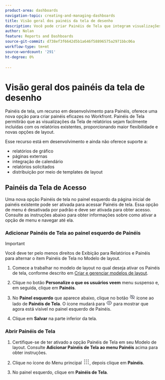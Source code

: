 ```yaml
---
product-area: dashboards
navigation-topic: creating-and-managing-dashboards
title: Visão geral dos painéis da tela de desenho
description: Você pode criar Painéis de Tela que integram visualizações de Tela de relatórios com relatórios tradicionais e apresentar novas opções de layout.
author: Nolan
feature: Reports and Dashboards
source-git-commit: d738ef3f6642d5b1a646f58896575a2971bbc06a
workflow-type: tm+mt
source-wordcount: '291'
ht-degree: 0%

---
```



# Visão geral dos painéis da tela de desenho

Painéis de tela, um recurso em desenvolvimento para Painéis, oferece uma nova opção para criar painéis eficazes no Workfront. Painéis de Tela permitirão que as visualizações da Tela de relatórios sejam facilmente incluídas com os relatórios existentes, proporcionando maior flexibilidade e novas opções de layout.

Esse recurso está em desenvolvimento e ainda não oferece suporte a:
* relatórios de gráfico
* páginas externas
* integração de calendário
* relatórios solicitados
* distribuição por meio de templates de layout

## Painéis da Tela de Acesso

Uma nova opção Painéis de tela no painel esquerdo da página inicial de painéis existente pode ser ativada para acessar Painéis de tela. Essa opção de menu é desativada por padrão e deve ser ativada para obter acesso. Consulte as instruções abaixo para obter informações sobre como ativar a opção de menu e navegar até ela.

### Adicionar Painéis de Tela ao painel esquerdo de Painéis

>[!IMPORTANT]
>
>Você deve ter pelo menos direitos de Exibição para Relatórios e Painéis para alternar o item Painéis de Tela no Modelo de layout.

1. Comece a trabalhar no modelo de layout no qual deseja ativar os Painéis de tela, conforme descrito em [Criar e gerenciar modelos de layout](../../../administration-and-setup/customize-workfront/use-layout-templates/create-and-manage-layout-templates.md).

1. Clique no botão **Personalize o que os usuários veem** menu suspenso e, em seguida, clique em **Painéis**.

1. No **Painel esquerdo** que aparece abaixo, clique no botão ![](assets/delete-secondary-nav-item.png) ícone ao lado de **Painéis de Tela**. O ícone mudará para ![](assets/add-secondary-nav-item.png) para mostrar que agora está visível no painel esquerdo de Painéis.

1. Clique em **Salvar** na parte inferior da tela.

### Abrir Painéis de Tela

1. Certifique-se de ter ativado a opção Painéis de Tela em seu Modelo de layout. Consulte **Adicionar Painéis de Tela ao menu Painéis** acima para obter instruções.

1. Clique no ícone do Menu principal ![](assets/main-menu-icon.png), depois clique em **Painéis**.

1. No painel esquerdo, clique em **Painéis de Tela**.
